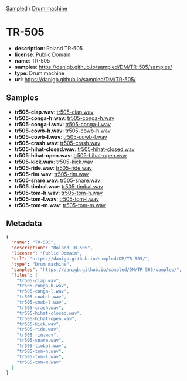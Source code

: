 
[Sampled](https://danigb.github.io/sampled) /
[Drum machine](/DM)

# TR-505

- __description__: Roland TR-505
- __license__: Public Domain
- __name__: TR-505
- __samples__: https://danigb.github.io/sampled/DM/TR-505/samples/
- __type__: Drum machine
- __url__: https://danigb.github.io/sampled/DM/TR-505/

## Samples

- __tr505-clap.wav__: [tr505-clap.wav](https://danigb.github.io/sampled/DM/TR-505/samples/tr505-clap.wav)
- __tr505-conga-h.wav__: [tr505-conga-h.wav](https://danigb.github.io/sampled/DM/TR-505/samples/tr505-conga-h.wav)
- __tr505-conga-l.wav__: [tr505-conga-l.wav](https://danigb.github.io/sampled/DM/TR-505/samples/tr505-conga-l.wav)
- __tr505-cowb-h.wav__: [tr505-cowb-h.wav](https://danigb.github.io/sampled/DM/TR-505/samples/tr505-cowb-h.wav)
- __tr505-cowb-l.wav__: [tr505-cowb-l.wav](https://danigb.github.io/sampled/DM/TR-505/samples/tr505-cowb-l.wav)
- __tr505-crash.wav__: [tr505-crash.wav](https://danigb.github.io/sampled/DM/TR-505/samples/tr505-crash.wav)
- __tr505-hihat-closed.wav__: [tr505-hihat-closed.wav](https://danigb.github.io/sampled/DM/TR-505/samples/tr505-hihat-closed.wav)
- __tr505-hihat-open.wav__: [tr505-hihat-open.wav](https://danigb.github.io/sampled/DM/TR-505/samples/tr505-hihat-open.wav)
- __tr505-kick.wav__: [tr505-kick.wav](https://danigb.github.io/sampled/DM/TR-505/samples/tr505-kick.wav)
- __tr505-ride.wav__: [tr505-ride.wav](https://danigb.github.io/sampled/DM/TR-505/samples/tr505-ride.wav)
- __tr505-rim.wav__: [tr505-rim.wav](https://danigb.github.io/sampled/DM/TR-505/samples/tr505-rim.wav)
- __tr505-snare.wav__: [tr505-snare.wav](https://danigb.github.io/sampled/DM/TR-505/samples/tr505-snare.wav)
- __tr505-timbal.wav__: [tr505-timbal.wav](https://danigb.github.io/sampled/DM/TR-505/samples/tr505-timbal.wav)
- __tr505-tom-h.wav__: [tr505-tom-h.wav](https://danigb.github.io/sampled/DM/TR-505/samples/tr505-tom-h.wav)
- __tr505-tom-l.wav__: [tr505-tom-l.wav](https://danigb.github.io/sampled/DM/TR-505/samples/tr505-tom-l.wav)
- __tr505-tom-m.wav__: [tr505-tom-m.wav](https://danigb.github.io/sampled/DM/TR-505/samples/tr505-tom-m.wav)

## Metadata

```json
{
  "name": "TR-505",
  "description": "Roland TR-505",
  "license": "Public Domain",
  "url": "https://danigb.github.io/sampled/DM/TR-505/",
  "type": "Drum machine",
  "samples": "https://danigb.github.io/sampled/DM/TR-505/samples/",
  "files": [
    "tr505-clap.wav",
    "tr505-conga-h.wav",
    "tr505-conga-l.wav",
    "tr505-cowb-h.wav",
    "tr505-cowb-l.wav",
    "tr505-crash.wav",
    "tr505-hihat-closed.wav",
    "tr505-hihat-open.wav",
    "tr505-kick.wav",
    "tr505-ride.wav",
    "tr505-rim.wav",
    "tr505-snare.wav",
    "tr505-timbal.wav",
    "tr505-tom-h.wav",
    "tr505-tom-l.wav",
    "tr505-tom-m.wav"
  ]
}
```

